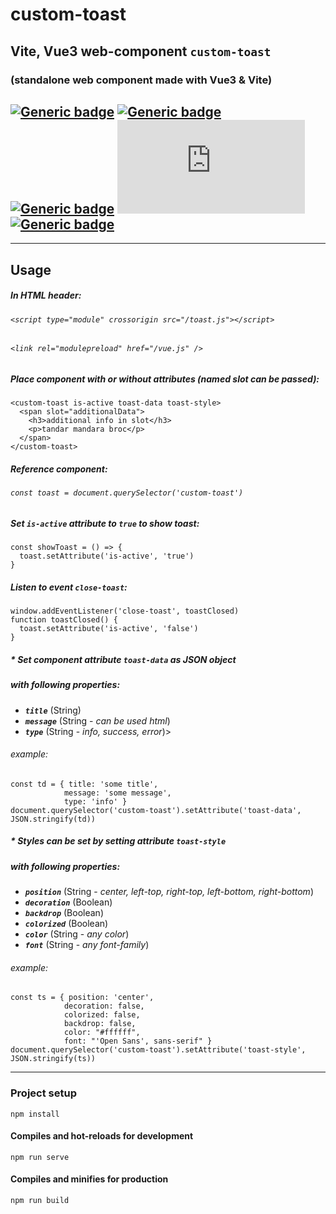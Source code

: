 # custom-toast

## Vite, Vue3 web-component `custom-toast`
### (standalone web component made with Vue3 & Vite)

## [![Generic badge](https://img.shields.io/badge/&#9881;-HTML-red.svg?style=flat&logo=HTML5)](https://developer.mozilla.org/en-US/docs/Web/Guide/HTML/HTML5) [![Generic badge](https://img.shields.io/badge/&#9881;-CSS-blue.svg?style=flat&logo=CSS3)](https://www.tutorialrepublic.com/css-tutorial/) [![Generic badge](https://img.shields.io/badge/&#9881;-JavaScript-yellow.svg?style=flat&logo=JavaScript)](https://developer.mozilla.org/en-US/docs/Web/JavaScript) [![Generic badge](https://img.shields.io/badge/&#9881;-VUE.js-BRIGHTGREEN.svg?style=flat&logo=Vue.js)](https://vuejs.org/) [![Generic badge](https://img.shields.io/badge/&#9881;-Vite-darkblue.svg?style=flat&logo=Vite)](https://vitejs.dev/)
<hr>

## Usage
##### In HTML header:
###### `<script type="module" crossorigin src="/toast.js"></script>`
###### `<link rel="modulepreload" href="/vue.js" />`

##### Place component with or without attributes (named slot can be passed):
    <custom-toast is-active toast-data toast-style>
      <span slot="additionalData">
        <h3>additional info in slot</h3>
        <p>tandar mandara broc</p>
      </span>
    </custom-toast>

##### Reference component:
###### `const toast = document.querySelector('custom-toast')`
##### Set `is-active` attribute to `true` to show toast:
    const showToast = () => {
      toast.setAttribute('is-active', 'true')
    }
##### Listen to event `close-toast`:
    window.addEventListener('close-toast', toastClosed)
    function toastClosed() {
      toast.setAttribute('is-active', 'false')
    }

##### * Set component attribute `toast-data` as JSON object
#####   with following properties: 
- ***`title`*** (String)
- ***`message`*** (String - *can be used html*)
- ***`type`*** (String - *info, success, error*)>

###### example: 
    const td = { title: 'some title', 
                message: 'some message', 
                type: 'info' }
    document.querySelector('custom-toast').setAttribute('toast-data', JSON.stringify(td))

##### * Styles can be set by setting attribute `toast-style`
##### with following properties:
- ***`position`*** (String - *center, left-top, right-top, left-bottom, right-bottom*)
- ***`decoration`*** (Boolean)
- ***`backdrop`*** (Boolean)
- ***`colorized`*** (Boolean)
- ***`color`*** (String - *any color*)
- ***`font`*** (String - *any font-family*)</span>

###### example:
    const ts = { position: 'center', 
                decoration: false, 
                colorized: false, 
                backdrop: false, 
                color: "#ffffff", 
                font: "'Open Sans', sans-serif" }
    document.querySelector('custom-toast').setAttribute('toast-style', JSON.stringify(ts))
<hr>

### Project setup
```
npm install
```

#### Compiles and hot-reloads for development
```
npm run serve
```

#### Compiles and minifies for production
```
npm run build
```
